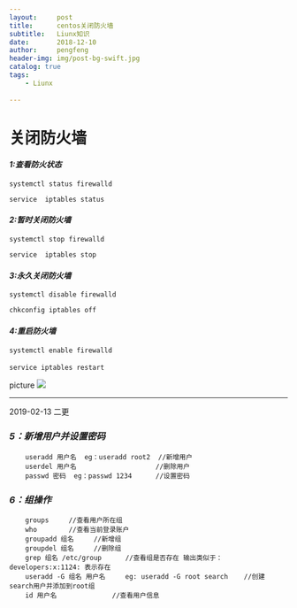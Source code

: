 ```yaml
---
layout:     post
title:      centos关闭防火墙
subtitle:   Liunx知识
date:       2018-12-10
author:     pengfeng
header-img: img/post-bg-swift.jpg
catalog: true
tags:
    - Liunx
    
---
```



# **关闭防火墙**



#### *1:查看防火状态*

`systemctl status firewalld`

`service  iptables status`

#### *2:暂时关闭防火墙*

`systemctl stop firewalld`

`service  iptables stop`

#### *3:永久关闭防火墙*

`systemctl disable firewalld`

`chkconfig iptables off`

#### *4:重启防火墙*

`systemctl enable firewalld`

`service iptables restart` 

picture
    ![](http://47.100.206.217/group1/M00/00/00/rBAYR1wN8KWATMr9AD7WMnkvDRE398.jpg)
 
---  

2019-02-13 二更

### *5：新增用户并设置密码*
        useradd 用户名  eg：useradd root2  //新增用户
        userdel 用户名                    //删除用户
        passwd 密码  eg：passwd 1234      //设置密码

### *6：组操作* 
        groups     //查看用户所在组
        who        //查看当前登录账户
        groupadd 组名     //新增组
        groupdel 组名     //删除组
        grep 组名 /etc/group      //查看组是否存在 输出类似于：developers:x:1124: 表示存在
        useradd -G 组名 用户名     eg: useradd -G root search    //创建search用户并添加到root组
        id 用户名              //查看用户信息